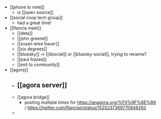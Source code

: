- [[phone to note]]
	- is [[open source]]
- [[social coop tech group]]
	- had a great time!
- [[flancia meet]]
	- [[deta]]
	- [[john greene]]
	- [[susan wise bauer]]
	- [[six degrees]]
	- [[bluesky]] -> [[dsocial]] or [[bluesky-social]], trying to rename?
	- [[paul frazee]]
	- [[exit to community]]
- [[agora]]
	- [[agora server]]
		-
	- [[agora bridge]]
		- posting multiple times for https://anagora.org/%F0%9F%8E%89 / https://twitter.com/flancian/status/1525237369770848262
	-